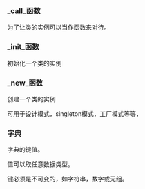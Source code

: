 ### \_call\_函数

为了让类的实例可以当作函数来对待。

### \_init\_函数

初始化一个类的实例

### \_new\_函数

创建一个类的实例

可用于设计模式，singleton模式，工厂模式等等，

### 字典

字典的键值。

值可以取任意数据类型。

键必须是不可变的，如字符串，数字或元组。